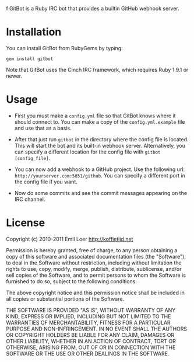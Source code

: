 f
GitBot is a Ruby IRC bot that provides a builtin GitHub webhook server. 

Installation
============

You can install GitBot from RubyGems by typing:

	gem install gitbot

Note that GitBot uses the Cinch IRC framework, which requires Ruby 1.9.1 or newer.

Usage
=====

* First you must make a `config.yml` file so that GitBot knows where it should connect to. You can make a copy of the `config.yml.example` file and use that as a basis.

* After that just run `gitbot` in the directory where the config file is located. This will start the bot and its built-in webhook server. Alternatively, you can specify a different location for the config file with `gitbot [config_file]`.

* You can now add a webhook to a GitHub project. Use the following url: `http://yourserver.com:5651/github`. You can specify a different port in the config file if you want. 

* Now do some commits and see the commit messages appearing on the IRC channel.

License
=======

Copyright (c) 2010-2011 Emil Loer <http://koffietijd.net>

Permission  is  hereby granted, free of charge, to any person obtaining a copy of  this  software  and  associated  documentation files  (the "Software"), to deal in the Software without restriction, including without limitation the rights to use, copy, modify, merge, publish, distribute, sublicense, and/or sell copies of the Software, and to permit persons to whom the Software is  furnished to do so, subject to the following conditions:

The  above  copyright  notice and this permission notice shall be included in all copies or substantial portions of the Software.

THE SOFTWARE IS PROVIDED "AS IS", WITHOUT WARRANTY OF  ANY  KIND, EXPRESS  OR  IMPLIED, INCLUDING BUT NOT LIMITED TO THE WARRANTIES OF MERCHANTABILITY, FITNESS FOR A PARTICULAR PURPOSE  AND  NON-INFRINGEMENT. IN NO EVENT SHALL THE AUTHORS OR COPYRIGHT HOLDERS BE LIABLE FOR ANY CLAIM, DAMAGES OR OTHER LIABILITY, WHETHER  IN  AN ACTION OF CONTRACT, TORT OR OTHERWISE, ARISING FROM, OUT OF OR IN CONNECTION WITH THE SOFTWARE OR THE USE OR OTHER DEALINGS IN  THE SOFTWARE.
